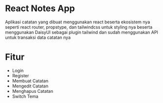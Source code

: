 # React Notes App
Aplikasi catatan yang dibuat menggunakan react beserta ekosistem nya seperti react router, propstype, dan tailwindcss untuk styling nya beserta menggunakan DaisyUI sebagai plugin tailwind dan sudah menggunakan API untuk transaksi data catatan nya

# Fitur
- Login
- Register
- Membuat Catatan
- Mengedit Catatan
- Menghapus Catatan
- Switch Tema
